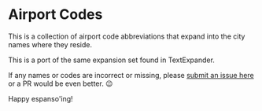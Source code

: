 # Airport Codes 

This is a collection of airport code abbreviations that expand into the city names where they reside. 

This is a port of the same expansion set found in TextExpander. 

If any names or codes are incorrect or missing, please [submit an issue here](https://github.com/gflujan/espanso-airport-codes/issues) or a PR would be even better. 😉 

Happy espanso'ing! 
